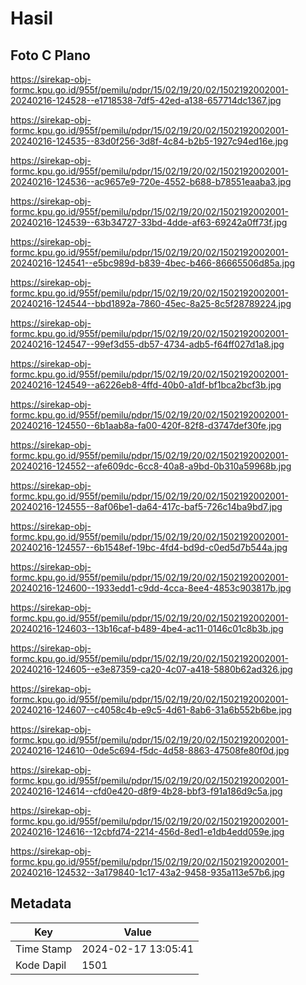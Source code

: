 # Hasil

## Foto C Plano

https://sirekap-obj-formc.kpu.go.id/955f/pemilu/pdpr/15/02/19/20/02/1502192002001-20240216-124528--e1718538-7df5-42ed-a138-657714dc1367.jpg

https://sirekap-obj-formc.kpu.go.id/955f/pemilu/pdpr/15/02/19/20/02/1502192002001-20240216-124535--83d0f256-3d8f-4c84-b2b5-1927c94ed16e.jpg

https://sirekap-obj-formc.kpu.go.id/955f/pemilu/pdpr/15/02/19/20/02/1502192002001-20240216-124536--ac9657e9-720e-4552-b688-b78551eaaba3.jpg

https://sirekap-obj-formc.kpu.go.id/955f/pemilu/pdpr/15/02/19/20/02/1502192002001-20240216-124539--63b34727-33bd-4dde-af63-69242a0ff73f.jpg

https://sirekap-obj-formc.kpu.go.id/955f/pemilu/pdpr/15/02/19/20/02/1502192002001-20240216-124541--e5bc989d-b839-4bec-b466-86665506d85a.jpg

https://sirekap-obj-formc.kpu.go.id/955f/pemilu/pdpr/15/02/19/20/02/1502192002001-20240216-124544--bbd1892a-7860-45ec-8a25-8c5f28789224.jpg

https://sirekap-obj-formc.kpu.go.id/955f/pemilu/pdpr/15/02/19/20/02/1502192002001-20240216-124547--99ef3d55-db57-4734-adb5-f64ff027d1a8.jpg

https://sirekap-obj-formc.kpu.go.id/955f/pemilu/pdpr/15/02/19/20/02/1502192002001-20240216-124549--a6226eb8-4ffd-40b0-a1df-bf1bca2bcf3b.jpg

https://sirekap-obj-formc.kpu.go.id/955f/pemilu/pdpr/15/02/19/20/02/1502192002001-20240216-124550--6b1aab8a-fa00-420f-82f8-d3747def30fe.jpg

https://sirekap-obj-formc.kpu.go.id/955f/pemilu/pdpr/15/02/19/20/02/1502192002001-20240216-124552--afe609dc-6cc8-40a8-a9bd-0b310a59968b.jpg

https://sirekap-obj-formc.kpu.go.id/955f/pemilu/pdpr/15/02/19/20/02/1502192002001-20240216-124555--8af06be1-da64-417c-baf5-726c14ba9bd7.jpg

https://sirekap-obj-formc.kpu.go.id/955f/pemilu/pdpr/15/02/19/20/02/1502192002001-20240216-124557--6b1548ef-19bc-4fd4-bd9d-c0ed5d7b544a.jpg

https://sirekap-obj-formc.kpu.go.id/955f/pemilu/pdpr/15/02/19/20/02/1502192002001-20240216-124600--1933edd1-c9dd-4cca-8ee4-4853c903817b.jpg

https://sirekap-obj-formc.kpu.go.id/955f/pemilu/pdpr/15/02/19/20/02/1502192002001-20240216-124603--13b16caf-b489-4be4-ac11-0146c01c8b3b.jpg

https://sirekap-obj-formc.kpu.go.id/955f/pemilu/pdpr/15/02/19/20/02/1502192002001-20240216-124605--e3e87359-ca20-4c07-a418-5880b62ad326.jpg

https://sirekap-obj-formc.kpu.go.id/955f/pemilu/pdpr/15/02/19/20/02/1502192002001-20240216-124607--c4058c4b-e9c5-4d61-8ab6-31a6b552b6be.jpg

https://sirekap-obj-formc.kpu.go.id/955f/pemilu/pdpr/15/02/19/20/02/1502192002001-20240216-124610--0de5c694-f5dc-4d58-8863-47508fe80f0d.jpg

https://sirekap-obj-formc.kpu.go.id/955f/pemilu/pdpr/15/02/19/20/02/1502192002001-20240216-124614--cfd0e420-d8f9-4b28-bbf3-f91a186d9c5a.jpg

https://sirekap-obj-formc.kpu.go.id/955f/pemilu/pdpr/15/02/19/20/02/1502192002001-20240216-124616--12cbfd74-2214-456d-8ed1-e1db4edd059e.jpg

https://sirekap-obj-formc.kpu.go.id/955f/pemilu/pdpr/15/02/19/20/02/1502192002001-20240216-124532--3a179840-1c17-43a2-9458-935a113e57b6.jpg


## Metadata

| Key        | Value               |
| ---------- | ------------------- |
| Time Stamp | 2024-02-17 13:05:41 |
| Kode Dapil | 1501                |



